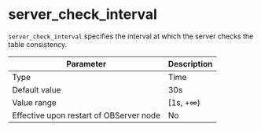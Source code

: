 # server_check_interval

`server_check_interval` specifies the interval at which the server checks the table consistency.


| **Parameter** | **Description** |
|------------------|-----------|
| Type | Time |
| Default value | 30s |
| Value range | \[1s, +∞) |
| Effective upon restart of OBServer node | No |
